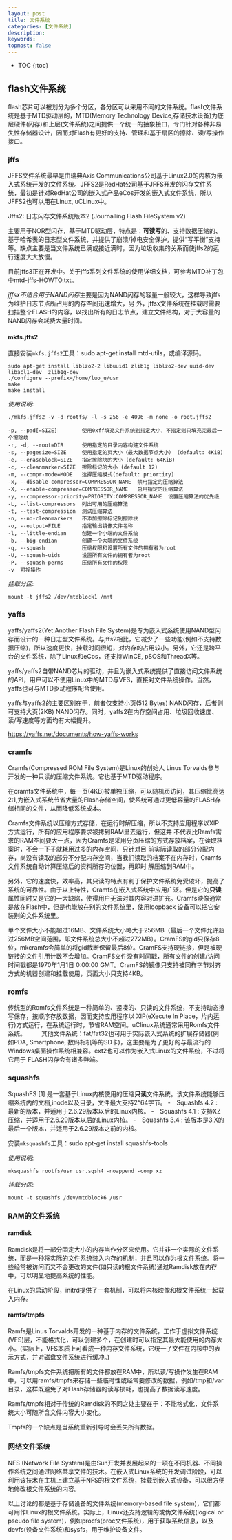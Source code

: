 ```yaml
---
layout: post
title: 文件系统
categories: [文件系统]
description: 
keywords: 
topmost: false
---
```


* TOC
{:toc}

## flash文件系统

flash芯片可以被划分为多个分区，各分区可以采用不同的文件系统。flash文件系统是基于MTD驱动层的，MTD(Memory Technology Device,存储技术设备)为底层硬件(闪存)和上层(文件系统)之间提供一个统一的抽象接口，专门针对各种非易失性存储器设计，因而对Flash有更好的支持、管理和基于扇区的擦除、读/写操作接口。

### jffs

JFFS文件系统最早是由瑞典Axis Communications公司基于Linux2.0的内核为嵌入式系统开发的文件系统。JFFS2是RedHat公司基于JFFS开发的闪存文件系 统，最初是针对RedHat公司的嵌入式产品eCos开发的嵌入式文件系统，所以JFFS2也可以用在Linux, uCLinux中。

Jffs2: 日志闪存文件系统版本2 (Journalling Flash FileSystem v2)

主要用于NOR型闪存，基于MTD驱动层，特点是：**可读写**的、支持数据压缩的、基于哈希表的日志型文件系统，并提供了崩溃/掉电安全保护，提供“写平衡”支持等。缺点主要是当文件系统已满或接近满时，因为垃圾收集的关系而使jffs2的运行速度大大放慢。

目前jffs3正在开发中。关于jffs系列文件系统的使用详细文档，可参考MTD补丁包中mtd-jffs-HOWTO.txt。

*jffsx不适合用于NAND闪存*主要是因为NAND闪存的容量一般较大，这样导致jffs为维护日志节点所占用的内存空间迅速增大，另 外，jffsx文件系统在挂载时需要扫描整个FLASH的内容，以找出所有的日志节点，建立文件结构，对于大容量的NAND闪存会耗费大量时间。

#### mkfs.jffs2

直接安装`mkfs.jffs2`工具：sudo apt-get install mtd-utils，或编译源码。

```shell
sudo apt-get install liblzo2-2 libuuid1 zlib1g liblzo2-dev uuid-dev libacl1-dev  zlib1g-dev
./configure --prefix=/home/luo_u/usr
make 
make install
```

*使用说明*:

```shell
./mkfs.jffs2 -v -d rootfs/ -l -s 256 -e 4096 -m none -o root.jffs2

-p, --pad[=SIZE]        使用0xff填充文件系统到指定大小，不指定则只填充完最后一个擦除块
-r, -d, --root=DIR      使用指定的目录内容构建文件系统
-s, --pagesize=SIZE     使用指定的页大小（最大数据节点大小） (default: 4KiB)
-e, --eraseblock=SIZE   指定擦除块的大小 (default: 64KiB)
-c, --cleanmarker=SIZE  擦除标记的大小 (default 12)
-m, --compr-mode=MODE   选择压缩模式(default: priortiry)
-x, --disable-compressor=COMPRESSOR_NAME  禁用指定的压缩算法
-X, --enable-compressor=COMPRESSOR_NAME   启用指定的压缩算法
-y, --compressor-priority=PRIORITY:COMPRESSOR_NAME  设置压缩算法的优先级
-L, --list-compressors  列出可用的压缩算法
-t, --test-compression  测试压缩算法
-n, --no-cleanmarkers   不添加擦除标记到擦除块
-o, --output=FILE       指定输出镜像文件名称
-l, --little-endian     创建一个小端的文件系统
-b, --big-endian        创建一个大端的文件系统
-q, --squash            压缩权限和设置所有文件的拥有者为root
-U, --squash-uids       设置所有文件的拥有者为root
-P, --squash-perms      压缩所有文件的权限
-v  可视操作
```

*挂载分区*:

```shell
mount -t jffs2 /dev/mtdblock1 /mnt
```

### yaffs

yaffs/yaffs2(Yet Another Flash File System)是专为嵌入式系统使用NAND型闪存而设计的一种日志型文件系统。与jffs2相比，它减少了一些功能(例如不支持数 据压缩)，所以速度更快，挂载时间很短，对内存的占用较小。另外，它还是跨平台的文件系统，除了Linux和eCos，还支持WinCE, pSOS和ThreadX等。

yaffs/yaffs2自带NAND芯片的驱动，并且为嵌入式系统提供了直接访问文件系统的API，用户可以不使用Linux中的MTD与VFS，直接对文件系统操作。当然，yaffs也可与MTD驱动程序配合使用。

yaffs与yaffs2的主要区别在于，前者仅支持小页(512 Bytes) NAND闪存，后者则可支持大页(2KB) NAND闪存。同时，yaffs2在内存空间占用、垃圾回收速度、读/写速度等方面均有大幅提升。

https://yaffs.net/documents/how-yaffs-works

### cramfs

Cramfs(Compressed ROM File System)是Linux的创始人 Linus Torvalds参与开发的一种只读的压缩文件系统。它也基于MTD驱动程序。

在cramfs文件系统中，每一页(4KB)被单独压缩，可以随机页访问，其压缩比高达2:1,为嵌入式系统节省大量的Flash存储空间，使系统可通过更低容量的FLASH存储相同的文件，从而降低系统成本。

Cramfs文件系统以压缩方式存储，在运行时解压缩，所以不支持应用程序以XIP方式运行，所有的应用程序要求被拷到RAM里去运行，但这并 不代表比Ramfs需求的RAM空间要大一点，因为Cramfs是采用分页压缩的方式存放档案，在读取档案时，不会一下子就耗用过多的内存空间，只针对目 前实际读取的部分分配内存，尚没有读取的部分不分配内存空间，当我们读取的档案不在内存时，Cramfs文件系统自动计算压缩后的资料所存的位置，再即时 解压缩到RAM中。

另外，它的速度快，效率高，其只读的特点有利于保护文件系统免受破坏，提高了系统的可靠性。由于以上特性，Cramfs在嵌入式系统中应用广泛。但是它的**只读**属性同时又是它的一大缺陷，使得用户无法对其内容对进扩充。Cramfs映像通常是放在Flash中，但是也能放在别的文件系统里，使用loopback 设备可以把它安装别的文件系统里。

单个文件大小不能超过16MB、文件系统大小略大于256MB（最后一个文件允许超过256MB空间范围，即文件系统总大小不超过272MB）。CramFS的gid只保存8位，mkcramfs会简单的将gid截断保留最后8位。CramFS支持硬链接，但是被硬链接的文件引用计数不会增加。CramFS文件没有时间戳，所有文件的创建/访问时间戳都是1970年1月1日 0:00:00 GMT。CramFS的镜像只支持被同样字节对齐方式的机器创建和挂载使用，页面大小只支持4KB。

### romfs

传统型的Romfs文件系统是一种简单的、紧凑的、只读的文件系统，不支持动态擦写保存，按顺序存放数据，因而支持应用程序以 XIP(eXecute In Place，片内运行)方式运行，在系统运行时，节省RAM空间。uClinux系统通常采用Romfs文件系统。
　　
其他文件系统：fat/fat32也可用于实际嵌入式系统的扩展存储器(例如PDA, Smartphone, 数码相机等的SD卡)，这主要是为了更好的与最流行的Windows桌面操作系统相兼容。ext2也可以作为嵌入式Linux的文件系统，不过将它用于 FLASH闪存会有诸多弊端。
　　
### squashfs

SquashFS [1]  是一套基于Linux内核使用的压缩**只读**文件系统。该文件系统能够压缩系统内的文档,inode以及目录，文件最大支持2^64字节。
-　Squashfs 4.2 : 最新的版本，并适用于2.6.29版本以后的Linux内核。
-　Squashfs 4.1 : 支持XZ压缩，并适用于2.6.29版本以后的Linux内核。
-　Squashfs 3.4 : 该版本是3.X的最后一个版本，并适用于2.6.29版本之前的内核。

安装`mksquashfs`工具：sudo apt-get install squashfs-tools

*使用说明*:

```shell
mksquashfs rootfs/usr usr.sqsh4 -noappend -comp xz
```

*挂载分区*:

```shell
mount -t squashfs /dev/mtdblock6 /usr
```

### RAM的文件系统

#### ramdisk

Ramdisk是将一部分固定大小的内存当作分区来使用。它并非一个实际的文件系统，而是一种将实际的文件系统装入内存的机制，并且可以作为根文件系统。将一些经常被访问而又不会更改的文件(如只读的根文件系统)通过Ramdisk放在内存中，可以明显地提高系统的性能。

在Linux的启动阶段，initrd提供了一套机制，可以将内核映像和根文件系统一起载入内存。

#### ramfs/tmpfs

Ramfs是Linus Torvalds开发的一种基于内存的文件系统，工作于虚拟文件系统(VFS)层，不能格式化，可以创建多个，在创建时可以指定其最大能使用的内存大 小。(实际上，VFS本质上可看成一种内存文件系统，它统一了文件在内核中的表示方式，并对磁盘文件系统进行缓冲。)

Ramfs/tmpfs文件系统把所有的文件都放在RAM中，所以读/写操作发生在RAM中，可以用ramfs/tmpfs来存储一些临时性或经常要修改的数据，例如/tmp和/var目录，这样既避免了对Flash存储器的读写损耗，也提高了数据读写速度。

Ramfs/tmpfs相对于传统的Ramdisk的不同之处主要在于：不能格式化，文件系统大小可随所含文件内容大小变化。

Tmpfs的一个缺点是当系统重新引导时会丢失所有数据。

### 网络文件系统

NFS (Network File System)是由Sun开发并发展起来的一项在不同机器、不同操作系统之间通过网络共享文件的技术。在嵌入式Linux系统的开发调试阶段，可以利用该技术在主机上建立基于NFS的根文件系统，挂载到嵌入式设备，可以很方便地修改根文件系统的内容。

以上讨论的都是基于存储设备的文件系统(memory-based file system)，它们都可用作Linux的根文件系统。实际上，Linux还支持逻辑的或伪文件系统(logical or pseudo file system)，例如procfs(proc文件系统)，用于获取系统信息，以及devfs(设备文件系统)和sysfs，用于维护设备文件。

